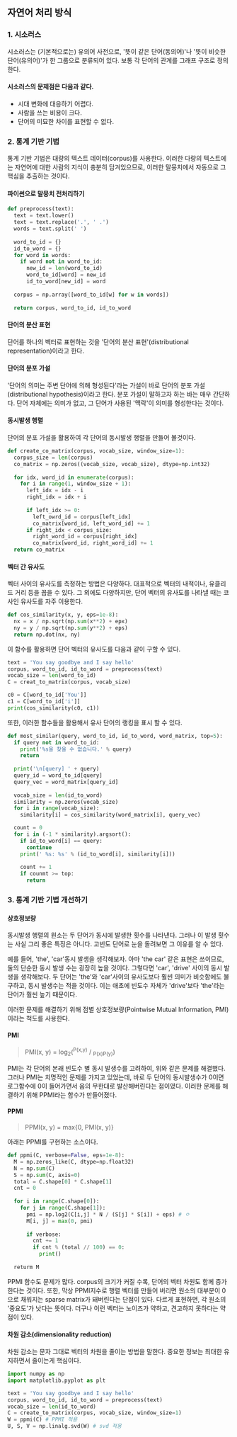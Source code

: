 ## 자연어 처리 방식
### 1. 시소러스
시소러스는 (기본적으로는) 유의어 사전으로, '뜻이 같은 단어(동의어)'나 '뜻이 비슷한 단어(유의어)'가 한 그룹으로
분류되어 있다. 보통 각 단어의 관계를 그래프 구조로 정의한다.

#### 시소러스의 문제점은 다음과 같다.
* 시대 변화에 대응하기 어렵다.
* 사람을 쓰는 비용이 크다.
* 단어의 미묘한 차이를 표현할 수 없다.

### 2. 통계 기반 기법
통계 기반 기법은 대량의 텍스트 데이터(corpus)를 사용한다. 이러한 다량의 텍스트에는
자연어에 대한 사람의 지식이 충분히 담겨있으므로, 이러한 말뭉치에서 자동으로 그 핵심을 추출하는 것이다.

#### 파이썬으로 말뭉치 전처리하기
```python
def preprocess(text):
  text = text.lower()
  text = text.replace('.', ' .')
  words = text.split(' ')
  
  word_to_id = {}
  id_to_word = {}
  for word in words:
    if word not in word_to_id:
      new_id = len(word_to_id)
      word_to_id[word] = new_id
      id_to_word[new_id] = word
  
  corpus = np.array([word_to_id[w] for w in words])
  
  return corpus, word_to_id, id_to_word
```

#### 단어의 분산 표현
단어를 하나의 벡터로 표현하는 것을 '단어의 분산 표현'(distributional representation)이라고 한다.

#### 단어의 분포 가설
'단어의 의미는 주변 단어에 의해 형성된다'라는 가설이 바로 단어의 분포 가설(distributional hypothesis)이라고 한다.
분포 가설이 말하고자 하는 바는 매우 간단하다. 단어 자체에는 의미가 없고, 그 단어가 사용된 '맥락'이 의미를 형성한다는 것이다.

#### 동시발생 행렬
단어의 분포 가설을 활용하여 각 단어의 동시발생 행렬을 만들어 볼것이다.

```python
def create_co_matrix(corpus, vocab_size, window_size=1):
  corpus_size = len(corpus)
  co_matrix = np.zeros((vocab_size, vocab_size), dtype=np.int32)
  
  for idx, word_id in enumerate(corpus):
    for i in range(1, window_size + 1):
      left_idx = idx - i
      right_idx = idx + i
      
      if left_idx >= 0:
        left_owrd_id = corpus[left_idx]
        co_matrix[word_id, left_word_id] += 1
      if right_idx < corpus_size:
        right_word_id = corpus[right_idx]
        co_matrix[word_id, right_word_id] += 1
  return co_matrix
```

#### 벡터 간 유사도
벡터 사이의 유사도를 측정하는 방법은 다양하다. 대표적으로 벡터의 내적이나, 유클리드 거리 등을 꼽을 수 있다.
그 외에도 다양하지만, 단어 벡터의 유사도를 나타낼 때는 코사인 유사도를 자주 이용한다.

```python
def cos_similarity(x, y, eps=1e-8):
  nx = x / np.sqrt(np.sum(x**2) + epx)
  ny = y / np.sqrt(np.sum(y**2) + eps)
  return np.dot(nx, ny)
```
이 함수를 활용하면 단어 벡터의 유사도를 다음과 같이 구할 수 있다.

```python
text = 'You say goodbye and I say hello'
corpus, word_to_id, id_to_word = preprocess(text)
vocab_size = len(word_to_id)
C = creat_to_matrix(corpus, vocab_size)

c0 = C[word_to_id['You']]
c1 = C[word_to_id['i']]
print(cos_similarity(c0, c1))
```
또한, 이러한 함수들을 활용해서 유사 단어의 랭킹을 표시 할 수 있다.

```python
def most_similar(query, word_to_id, id_to_word, word_matrix, top=5):
  if query not in word_to_id:
    print('%s을 찾을 수 없습니다.' % query)
    return
    
  print('\n[query] ' + query)
  query_id = word_to_id[query]
  query_vec = word_matrix[query_id]
  
  vocab_size = len(id_to_word)
  similarity = np.zeros(vocab_size)
  for i in range(vocab_size):
    similarity[i] = cos_similarity(word_matrix[i], query_vec)

  count = 0
  for i in (-1 * similarity).argsort():
    if id_to_word[i] == query:
      continue
    print(' %s: %s' % (id_to_word[i], similarity[i]))
    
    count += 1
    if counmt >= top:
      return
```

### 3. 통계 기반 기법 개선하기
#### 상호정보량
동시발생 행렬의 원소는 두 단어가 동시에 발생한 횟수를 나타낸다. 그러나 이 발생 횟수는 사실 그리 좋은 특징은 아니다.
고빈도 단어로 눈을 돌려보면 그 이유를 알 수 있다.

예를 들어, 'the', 'car'동시 발생을 생각해보자. 아마 'the car' 같은 표현은 쓰이므로, 둘의 단순한 동시 발생 수는 굉장히
높을 것이다. 그렇다면 'car', 'drive' 사이의 동시 발생을 생각해보다. 두 단어는 'the'와 'car'사이의 유사도보다 훨씬
의미가 비슷함에도 불구하고, 동시 발생수는 적을 것이다. 이는 애초에 빈도수 자체가 'drive'보다 'the'라는 단어가
훨씬 높기 때문이다.

이러한 문제를 해결하기 위해 점별 상호정보량(Pointwise Mutual Information, PMI)이라는 척도를 사용한다.
#### PMI
> PMI(x, y) = log<sub>2</sub>(<sup>P(x,y)</sup> / <sub>P(x)P(y)</sub>)

PMI는 각 단어의 본래 빈도수 별 동시 발생수를 고려하여, 위와 같은 문제를 해결했다.
그러나 PMI는 치명적인 문제를 가지고 있었는데, 바로 두 단어의 동시발생수가 0이면
로그함수에 0이 들어가면서 음의 무한대로 발산해버린다는 점이였다.
이러한 문제를 해결하기 위해 PPMI라는 함수가 만들어졌다.

#### PPMI
> PPMI(x, y) = max{0, PMI(x, y)}

아래는 PPMI를 구현하는 소스이다.
```python
def ppmi(C, verbose=False, eps=1e-8):
  M = np.zeros_like(C, dtype=np.float32)
  N = np.sum(C)
  S = np.sum(C, axis=0)
  total = C.shape[0] * C.shape[1]
  cnt = 0
  
  for i in range(C.shape[0]):
    for j in range(C.shape[1]):
      pmi = np.log2(C[i,j] * N / (S[j] * S[i]) + eps) # ㅇ
      M[i, j] = max(0, pmi)
      
      if verbose:
        cnt += 1
        if cnt % (total // 100) == 0:
          print()
          
  returm M
```
PPMI 함수도 문제가 많다. corpus의 크기가 커질 수록, 단어의 벡터 차원도 함께 증가한다는 것이다.
또한, 막상 PPMI지수로 행렬 벡터를 만들어 버리면 원소의 대부분이 0으로 채워지는 sparse matrix가
돼버린다는 단점이 있다. 다르게 표현하면, 각 원소의 '중요도'가 낫다는 뜻이다. 더구나 이런 벡터는
노이즈가 약하고, 견고하지 못하다는 약점이 있다.

#### 차원 감소(dimensionality reduction)
차원 감소는 문자 그대로 벡터의 차원을 줄이는 방법을 말한다. 중요한 정보는 최대한 유지하면서 줄이는게 핵심이다.

```python
import numpy as np
import matplotlib.pyplot as plt

text = 'You say goodbye and I say hello'
corpus, word_to_id, id_to_word = preprocess(text)
vocab_size = len(id_to_word)
C = create_to_matrix(corpus, vocab_size, window_size=1)
W = ppmi(C) # PPMI 적용
U, S, V = np.linalg.svd(W) # svd 적용
```


